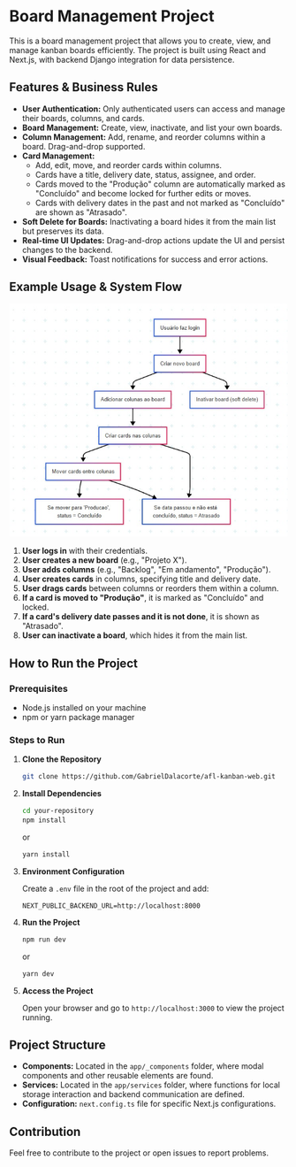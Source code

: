 # Board Management Project

This is a board management project that allows you to create, view, and manage kanban boards efficiently. The project is built using React and Next.js, with backend Django integration for data persistence.

## Features & Business Rules

- **User Authentication:** Only authenticated users can access and manage their boards, columns, and cards.
- **Board Management:** Create, view, inactivate, and list your own boards.
- **Column Management:** Add, rename, and reorder columns within a board. Drag-and-drop supported.
- **Card Management:**  
  - Add, edit, move, and reorder cards within columns.
  - Cards have a title, delivery date, status, assignee, and order.
  - Cards moved to the "Produção" column are automatically marked as "Concluído" and become locked for further edits or moves.
  - Cards with delivery dates in the past and not marked as "Concluído" are shown as "Atrasado".
- **Soft Delete for Boards:** Inactivating a board hides it from the main list but preserves its data.
- **Real-time UI Updates:** Drag-and-drop actions update the UI and persist changes to the backend.
- **Visual Feedback:** Toast notifications for success and error actions.

## Example Usage & System Flow

![System Flow](./image.jpg)

1. **User logs in** with their credentials.
2. **User creates a new board** (e.g., "Projeto X").
3. **User adds columns** (e.g., "Backlog", "Em andamento", "Produção").
4. **User creates cards** in columns, specifying title and delivery date.
5. **User drags cards** between columns or reorders them within a column.
6. **If a card is moved to "Produção"**, it is marked as "Concluído" and locked.
7. **If a card's delivery date passes and it is not done**, it is shown as "Atrasado".
8. **User can inactivate a board**, which hides it from the main list.

## How to Run the Project

### Prerequisites

- Node.js installed on your machine
- npm or yarn package manager

### Steps to Run

1. **Clone the Repository**

   ```bash
   git clone https://github.com/GabrielDalacorte/afl-kanban-web.git
   ```

2. **Install Dependencies**

   ```bash
   cd your-repository
   npm install
   ```
   or
   ```bash
   yarn install
   ```

3. **Environment Configuration**

   Create a `.env` file in the root of the project and add:

   ```env
   NEXT_PUBLIC_BACKEND_URL=http://localhost:8000
   ```

4. **Run the Project**

   ```bash
   npm run dev
   ```
   or
   ```bash
   yarn dev
   ```

5. **Access the Project**

   Open your browser and go to `http://localhost:3000` to view the project running.

## Project Structure

- **Components:** Located in the `app/_components` folder, where modal components and other reusable elements are found.
- **Services:** Located in the `app/services` folder, where functions for local storage interaction and backend communication are defined.
- **Configuration:** `next.config.ts` file for specific Next.js configurations.

## Contribution

Feel free to contribute to the project or open issues to report problems.



